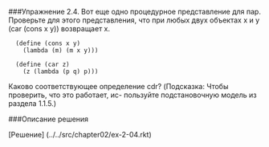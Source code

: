 ###Упражнение 2.4.
Вот еще одно процедурное представление для пар. Проверьте для этого представления, что при 
любых двух объектах x и y (car (cons x y)) возвращает x.
```racket
  (define (cons x y)
    (lambda (m) (m x y)))
```
```racket
  (define (car z)
    (z (lambda (p q) p)))
```    
Каково соответствующее определение cdr? (Подсказка: Чтобы проверить, что это работает, ис-
пользуйте подстановочную модель из раздела 1.1.5.)

###Описание решения

[Решение] (../../src/chapter02/ex-2-04.rkt)

